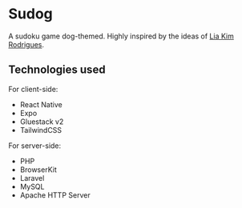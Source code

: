 # Sudog

A sudoku game dog-themed. Highly inspired by the ideas of [Lia Kim Rodrigues](https://github.com/liakimr).

## Technologies used

For client-side:

- React Native
- Expo
- Gluestack v2
- TailwindCSS

For server-side:

- PHP
- BrowserKit
- Laravel
- MySQL
- Apache HTTP Server
